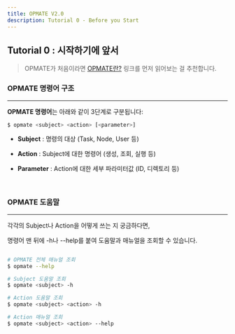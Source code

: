 ```yaml
---
title: OPMATE V2.0
description: Tutorial 0 - Before you Start
---
```


## Tutorial 0 : 시작하기에 앞서

> OPMATE가 처음이라면 [OPMATE란?](OpmateIntro.md) 링크를 먼저 읽어보는 걸 추천합니다.


### OPMATE 명령어 구조
- - -

**OPMATE 명령어**는 아래와 같이 3단계로 구분됩니다:

```bash
$ opmate <subject> <action> [<parameter>]
```

- **Subject** : 명령의 대상 (Task, Node, User 등)

- **Action** : Subject에 대한 명령어 (생성, 조회, 실행 등)

- **Parameter** : Action에 대한 세부 파라미터값 (ID, 디렉토리 등)

<br>

### OPMATE 도움말
- - -

각각의 Subject나 Action을 어떻게 쓰는 지 궁금하다면,

<body>명령어 맨 뒤에 <inline>-h</inline>나 <inline>--help</inline>를 붙여 도움말과 매뉴얼을 조회할 수 있습니다.</body>

<br>

```bash

# OPMATE 전체 매뉴얼 조회
$ opmate --help

# Subject 도움말 조회
$ opmate <subject> -h

# Action 도움말 조회
$ opmate <subject> <action> -h

# Action 매뉴얼 조회
$ opmate <subject> <action> --help

```


